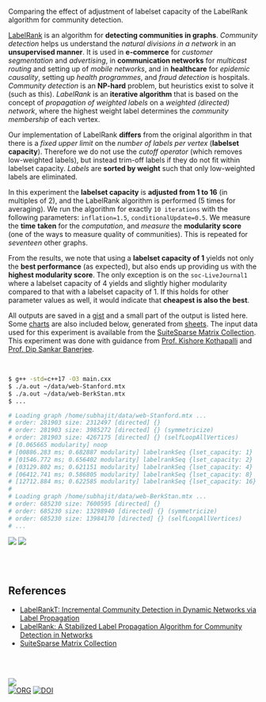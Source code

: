 Comparing the effect of adjustment of labelset capacity of the LabelRank
algorithm for community detection.

[LabelRank] is an algorithm for **detecting communities in graphs**. *Community*
*detection* helps us understand the *natural divisions in a network* in an
**unsupervised manner**. It is used in **e-commerce** for *customer*
*segmentation* and *advertising*, in **communication networks** for *multicast*
*routing* and setting up of *mobile networks*, and in **healthcare** for
*epidemic causality*, setting up *health programmes*, and *fraud detection* is
hospitals. *Community detection* is an **NP-hard** problem, but heuristics exist
to solve it (such as this). *LabelRank* is an **iterative algorithm** that is
based on the concept of *propagation of weighted labels* on a *weighted*
*(directed) network*, where the highest weight label determines the *community*
*membership* of each vertex.

Our implementation of LabelRank **differs** from the original algorithm in that
there is a *fixed upper limit* on the *number of labels per vertex* (**labelset**
**capacity**). Therefore we do not use the *cutoff operator* (which removes
low-weighted labels), but instead trim-off labels if they do not fit within
labelset capacity. *Labels* are **sorted by weight** such that only low-weighted
labels are eliminated.

In this experiment the **labelset capacity** is **adjusted from 1 to 16** (in
multiples of 2), and the LabelRank algorithm is performed (5 times for
averaging). We run the algorithm for exactly `10 iterations` with the following
parameters: `inflation=1.5`, `conditionalUpdate=0.5`. We measure the **time**
**taken** for the *computation*, and *measure* the **modularity score** (one of
the ways to measure quality of communities). This is repeated for *seventeen*
other graphs.

From the results, we note that using a **labelset capacity of 1** yields not
only the **best performance** (as expected), but also ends up providing us with
the **highest modularity score**. The only exception is on the
`soc-LiveJournal1` where a labelset capacity of 4 yields and slightly higher
modularity compared to that with a labelset capacity of 1. If this holds for
other parameter values as well, it would indicate that **cheapest is also the**
**best**.

All outputs are saved in a [gist] and a small part of the output is listed here.
Some [charts] are also included below, generated from [sheets]. The input data
used for this experiment is available from the [SuiteSparse Matrix Collection].
This experiment was done with guidance from [Prof. Kishore Kothapalli] and
[Prof. Dip Sankar Banerjee].

<br>

```bash
$ g++ -std=c++17 -O3 main.cxx
$ ./a.out ~/data/web-Stanford.mtx
$ ./a.out ~/data/web-BerkStan.mtx
$ ...

# Loading graph /home/subhajit/data/web-Stanford.mtx ...
# order: 281903 size: 2312497 [directed] {}
# order: 281903 size: 3985272 [directed] {} (symmetricize)
# order: 281903 size: 4267175 [directed] {} (selfLoopAllVertices)
# [0.065665 modularity] noop
# [00886.283 ms; 0.682887 modularity] labelrankSeq {lset_capacity: 1}
# [01546.772 ms; 0.656402 modularity] labelrankSeq {lset_capacity: 2}
# [03129.802 ms; 0.621151 modularity] labelrankSeq {lset_capacity: 4}
# [06412.741 ms; 0.586805 modularity] labelrankSeq {lset_capacity: 8}
# [12712.884 ms; 0.622585 modularity] labelrankSeq {lset_capacity: 16}
#
# Loading graph /home/subhajit/data/web-BerkStan.mtx ...
# order: 685230 size: 7600595 [directed] {}
# order: 685230 size: 13298940 [directed] {} (symmetricize)
# order: 685230 size: 13984170 [directed] {} (selfLoopAllVertices)
# ...
```

[![](https://i.imgur.com/XWBNk8z.png)][sheetp]
[![](https://i.imgur.com/uy9VSTv.png)][sheetp]

<br>
<br>


## References

- [LabelRankT: Incremental Community Detection in Dynamic Networks via Label Propagation](https://arxiv.org/abs/1305.2006)
- [LabelRank: A Stabilized Label Propagation Algorithm for Community Detection in Networks](https://arxiv.org/abs/1303.0868)
- [SuiteSparse Matrix Collection]

<br>
<br>

[![](https://i.imgur.com/sBfj27E.jpg)](https://www.youtube.com/watch?v=UIf4KJXo45g)<br>
[![ORG](https://img.shields.io/badge/org-puzzlef-green?logo=Org)](https://puzzlef.github.io)
[![DOI](https://zenodo.org/badge/512471326.svg)](https://zenodo.org/badge/latestdoi/512471326)


[Prof. Dip Sankar Banerjee]: https://sites.google.com/site/dipsankarban/
[Prof. Kishore Kothapalli]: https://faculty.iiit.ac.in/~kkishore/
[SuiteSparse Matrix Collection]: https://sparse.tamu.edu
[LabelRank]: https://arxiv.org/abs/1303.0868
[gist]: https://gist.github.com/wolfram77/42326b17747eced1a67add9140b745ea
[charts]: https://imgur.com/a/wyKJ8Q6
[sheets]: https://docs.google.com/spreadsheets/d/1F4LiOW2e46UBQVr0hWBGZk7p_jPZyVeOwDuVnwLvt2I/edit?usp=sharing
[sheetp]: https://docs.google.com/spreadsheets/d/e/2PACX-1vQUV6cjRepZUP3H1G85wixiutORoVGGtEWP_AD69poElPWEpMdjv5TttKVjrThC3bCNn5mxmnRtehsH/pubhtml
